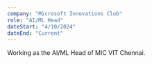 ```yaml
---
company: "Microsoft Innovations Club"
role: "AI/ML Head"
dateStart: "4/10/2024"
dateEnd: "Current"
---
```


Working as the AI/ML Head of MIC VIT Chennai.
